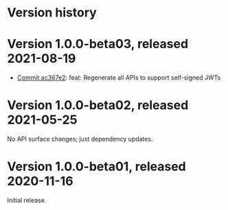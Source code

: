 # Version history

# Version 1.0.0-beta03, released 2021-08-19

- [Commit ac367e2](https://github.com/googleapis/google-cloud-dotnet/commit/ac367e2): feat: Regenerate all APIs to support self-signed JWTs

# Version 1.0.0-beta02, released 2021-05-25

No API surface changes; just dependency updates.

# Version 1.0.0-beta01, released 2020-11-16

Initial release.


